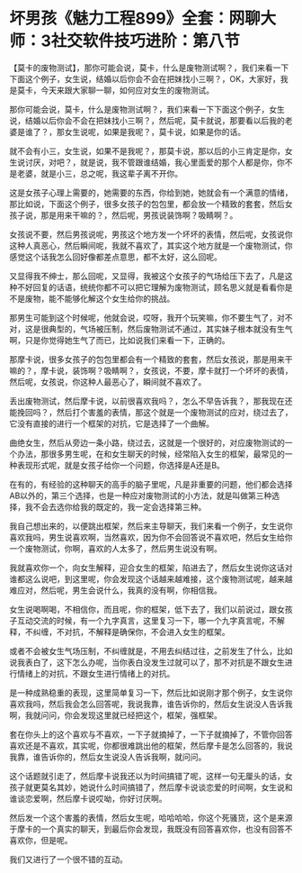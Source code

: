 # 坏男孩《魅力工程899》全套：网聊大师：3社交软件技巧进阶：第八节

【莫卡的废物测试】，那你可能会说，莫卡，什么是废物测试啊？，我们来看一下下面这个例子，女生说，结婚以后你会不会在把妹找小三啊？，OK，大家好，我是莫卡，今天来跟大家聊一聊，如何应对女生的废物测试。

那你可能会说，莫卡，什么是废物测试啊？，我们来看一下下面这个例子，女生说，结婚以后你会不会在把妹找小三啊？，然后呢，莫卡就说，那要看以后我的老婆是谁了？，那女生说呢，如果是我呢？，莫卡说，如果是你的话。

就不会有小三，女生说，如果不是我呢？，那莫卡说，那以后的小三肯定是你，女生说讨厌，对吧？，就是说，我不管跟谁结婚，我心里面爱的那个人都是你，你不是老婆，就是小三，总之呢，我这辈子离不开你。

这是女孩子心理上需要的，她需要的东西，你给到她，她就会有一个满意的情绪，那比如说，下面这个例子，很多女孩子的包包里，都会放一个精致的套套，然后女孩子说，那是用来干嘛的？，然后呢，男孩说装饰啊？吸睛啊？。

女孩说不要，然后男孩说呢，男孩这个地方发一个坏坏的表情，然后呢，女孩说你这种人真恶心，然后瞬间呢，我就不喜欢了，其实这个地方就是一个废物测试，你感觉这个话我怎么回好像都差点意思，都不太好，这么回呢。

又显得我不绅士，那么回呢，又显得，我被这个女孩子的气场给压下去了，凡是这种不好回复的话语，统统你都不可以把它理解为废物测试，顾名思义就是看看你是不是废物，能不能够化解这个女生给你的挑战。

那男生可能到这个时候呢，他就会说，哎呀，我开个玩笑嘛，你不要生气了，对不对，这是很典型的，气场被压制，然后废物测试不通过，其实妹子根本就没有生气啊，只是你觉得她生气了而已，比如说我们来看一下，正确的。

那摩卡说，很多女孩子的包包里都会有一个精致的套套，然后女孩说，那是用来干嘛的？，摩卡说，装饰啊？吸睛啊？，女孩说，不要，摩卡就打一个坏坏的表情，然后呢，女孩说，你这种人最恶心了，瞬间就不喜欢了。

丢出废物测试，然后摩卡说，以前很喜欢我吗？，怎么不早告诉我？，那我现在还能挽回吗？，然后打个害羞的表情，那这个就是一个废物测试的应对，绕过去了，它没有直接的进行一个框架的对抗，它是选择了一个曲解。

曲绝女生，然后从旁边一条小路，绕过去，这就是一个很好的，对应废物测试的一个办法，那很多男生呢，在和女生聊天的时候，经常陷入女生的框架，最常见的一种表现形式呢，就是女孩子给你一个问题，你选择是A还是B。

在有的，有经验的这种聊天的高手的脑子里呢，凡是非重要的问题，他们都会选择AB以外的，第三个选择，也是一种应对废物测试的小方法，就是叫做第三种选择，我不会去选你给我的既定的，我一定会选择第三种。

我自己想出来的，以便跳出框架，然后来主导聊天，我们来看一个例子，女生说你喜欢我吗，男生说喜欢啊，当然喜欢，因为你不会回答说不喜欢吧，然后女生给你一个废物测试，你啊，喜欢的人太多了，然后男生说没有啊。

我就喜欢你一个，向女生解释，迎合女生的框架，陷进去了，然后女生说你这话对谁都这么说吧，到这里呢，你会发现这个话越来越难接，这个废物测试呢，越来越难应对，然后呢，男生会说什么，我真的没有啊，你相信我。

女生说喝啊喝，不相信你，而且呢，你的框架，低下去了，我们以前说过，跟女孩子互动交流的时候，有一个九字真言，这里复习一下，哪一个九字真言呢，不解释，不纠缠，不对抗，不解释是确保你，不会进入女生的框架。

或者不会被女生气场压制，不纠缠就是，不用去纠结过往，之前发生了什么，比如说我表白了，这下怎么办呢，当你表白没发生过就可以了，那不对抗是不跟女生进行情绪上的对抗，不跟女生进行情绪上的对抗。

是一种成熟稳重的表现，这里简单复习一下，然后比如说刚才那个例子，女生说你喜欢我吗，然后我会怎么回答呢，我说我靠，谁告诉你的，然后女生说没人告诉我啊，我就问问，你会发现这里就已经把这个，框架，强框架。

套在你头上的这个喜欢与不喜欢，一下子就摘掉了，一下子就摘掉了，不管你回答喜欢还是不喜欢，其实呢，你都很难跳出他的框架，然后摩卡是怎么回答的，我说我靠，谁告诉你的，然后女生说没人告诉我啊，就问问。

这个话题就引走了，然后摩卡说我还以为时间搞错了呢，这样一句无厘头的话，女孩子就更莫名其妙，她说什么时间搞错了，然后摩卡说谈恋爱的时间啊，女生说和谁谈恋爱啊，然后摩卡说哎呦，你好讨厌啊。

然后发一个这个害羞的表情，然后女生呢，哈哈哈哈，你这个死骚货，这个是来源于摩卡的一个真实的聊天，到最后你会发现，我既没有回答喜欢你，也没有回答不喜欢你，但是呢。

我们又进行了一个很不错的互动。